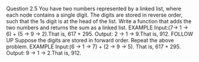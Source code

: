 Question 2.5
You have two numbers represented by a linked list, where each node contains a single digit. The digits are stored in reverse order, such that the 1s digit is at the head of the list. Write a function that adds the two numbers and returns the sum as a linked list.
EXAMPLE
Input:(7-> 1 -> 6) + (5 -> 9 -> 2).That is, 617 + 295.
Output: 2 -> 1 -> 9.That is, 912.
FOLLOW UP
Suppose the digits are stored in forward order. Repeat the above problem. EXAMPLE
Input:(6 -> 1 -> 7) + (2 -> 9 -> 5). That is, 617 + 295.
Output: 9 -> 1 -> 2.That is, 912.